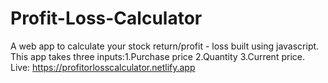 # Profit-Loss-Calculator
A web app to calculate your stock return/profit - loss built using javascript.
This app takes three inputs:1.Purchase price 2.Quantity 3.Current price.
Live: https://profitorlosscalculator.netlify.app
